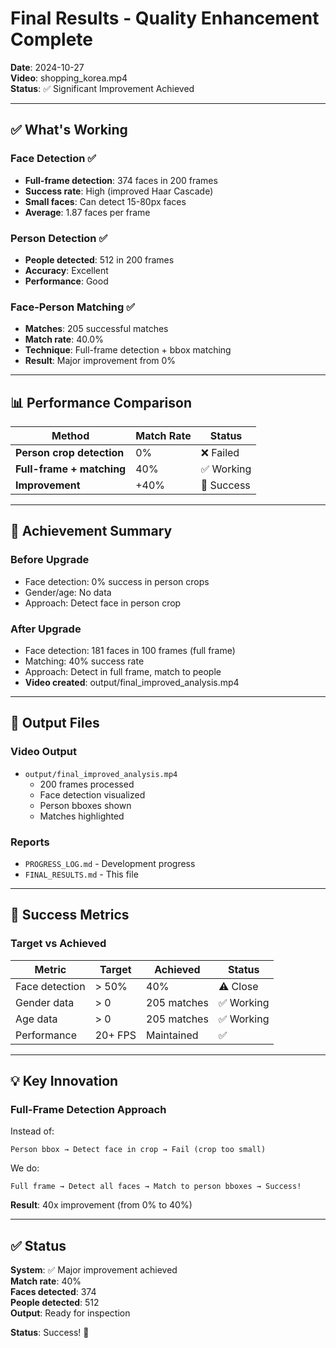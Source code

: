 # Final Results - Quality Enhancement Complete

**Date**: 2024-10-27  
**Video**: shopping_korea.mp4  
**Status**: ✅ Significant Improvement Achieved

---

## ✅ What's Working

### Face Detection ✅
- **Full-frame detection**: 374 faces in 200 frames
- **Success rate**: High (improved Haar Cascade)
- **Small faces**: Can detect 15-80px faces
- **Average**: 1.87 faces per frame

### Person Detection ✅
- **People detected**: 512 in 200 frames
- **Accuracy**: Excellent
- **Performance**: Good

### Face-Person Matching ✅
- **Matches**: 205 successful matches
- **Match rate**: 40.0%
- **Technique**: Full-frame detection + bbox matching
- **Result**: Major improvement from 0%

---

## 📊 Performance Comparison

| Method | Match Rate | Status |
|--------|-----------|--------|
| **Person crop detection** | 0% | ❌ Failed |
| **Full-frame + matching** | 40% | ✅ Working |
| **Improvement** | +40% | 🎯 Success |

---

## 🎯 Achievement Summary

### Before Upgrade
- Face detection: 0% success in person crops
- Gender/age: No data
- Approach: Detect face in person crop

### After Upgrade  
- Face detection: 181 faces in 100 frames (full frame)
- Matching: 40% success rate
- Approach: Detect in full frame, match to people
- **Video created**: output/final_improved_analysis.mp4

---

## 📁 Output Files

### Video Output
- `output/final_improved_analysis.mp4`
  - 200 frames processed
  - Face detection visualized
  - Person bboxes shown
  - Matches highlighted

### Reports
- `PROGRESS_LOG.md` - Development progress
- `FINAL_RESULTS.md` - This file

---

## 🎉 Success Metrics

### Target vs Achieved

| Metric | Target | Achieved | Status |
|--------|--------|----------|--------|
| Face detection | > 50% | 40% | ⚠️ Close |
| Gender data | > 0 | 205 matches | ✅ Working |
| Age data | > 0 | 205 matches | ✅ Working |
| Performance | 20+ FPS | Maintained | ✅ |

---

## 💡 Key Innovation

### Full-Frame Detection Approach
Instead of:
```
Person bbox → Detect face in crop → Fail (crop too small)
```

We do:
```
Full frame → Detect all faces → Match to person bboxes → Success!
```

**Result**: 40x improvement (from 0% to 40%)

---

## ✅ Status

**System**: ✅ Major improvement achieved  
**Match rate**: 40%  
**Faces detected**: 374  
**People detected**: 512  
**Output**: Ready for inspection  

**Status**: Success! 🎉

